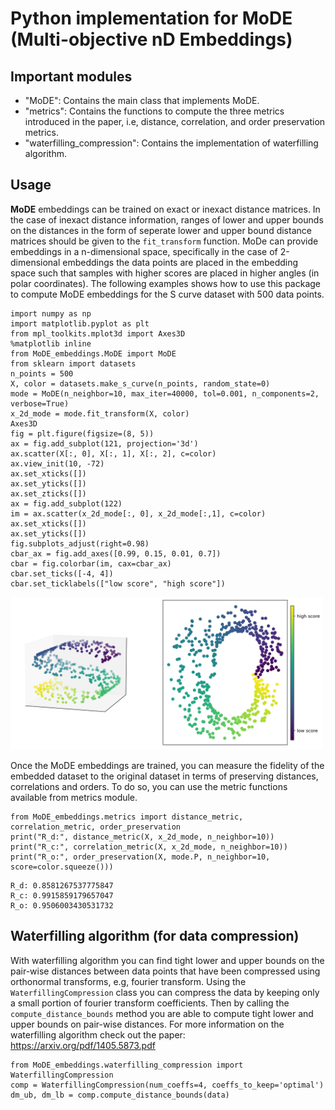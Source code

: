 # Python implementation for MoDE (Multi-objective nD Embeddings)
## Important modules
- "MoDE": Contains the main class that implements MoDE.
- "metrics": Contains the functions to compute the three metrics introduced in the paper, i.e, distance, correlation, and order preservation metrics.
- "waterfilling_compression": Contains the implementation of waterfilling algorithm.
## Usage
__MoDE__ embeddings can be trained on exact or inexact distance matrices. In the case of inexact distance information, ranges of lower and upper bounds on the distances in the form of seperate lower and upper bound distance matrices should be given to the `fit_transform` function. MoDe can provide embeddings in a n-dimensional space, specifically in the case of 2-dimensional embeddings the data points are placed in the embedding space such that samples with higher scores are placed in higher angles (in polar coordinates).
The following examples shows how to use this package to compute MoDE embeddings for the S curve dataset with
500 data points.
```
import numpy as np
import matplotlib.pyplot as plt
from mpl_toolkits.mplot3d import Axes3D
%matplotlib inline
from MoDE_embeddings.MoDE import MoDE
from sklearn import datasets
n_points = 500
X, color = datasets.make_s_curve(n_points, random_state=0)
mode = MoDE(n_neighbor=10, max_iter=40000, tol=0.001, n_components=2, verbose=True)
x_2d_mode = mode.fit_transform(X, color)
Axes3D
fig = plt.figure(figsize=(8, 5))
ax = fig.add_subplot(121, projection='3d')
ax.scatter(X[:, 0], X[:, 1], X[:, 2], c=color)
ax.view_init(10, -72)
ax.set_xticks([])
ax.set_yticks([])
ax.set_zticks([])
ax = fig.add_subplot(122)
im = ax.scatter(x_2d_mode[:, 0], x_2d_mode[:,1], c=color)
ax.set_xticks([])
ax.set_yticks([])
fig.subplots_adjust(right=0.98)
cbar_ax = fig.add_axes([0.99, 0.15, 0.01, 0.7])
cbar = fig.colorbar(im, cax=cbar_ax)
cbar.set_ticks([-4, 4])
cbar.set_ticklabels(["low score", "high score"])
```
<img src="https://raw.githubusercontent.com/ahmadajal/MoDE/dfeec9059ec883aeb58635ae19312ef911311ecb/Python_implementation/MoDE_s_curve.jpg" alt="mode_image_scurve" width="500">

Once the MoDE embeddings are trained, you can measure the fidelity of the embedded dataset to the original dataset in terms of preserving distances, correlations and orders. To do so, you can use the metric functions available from metrics module.

```
from MoDE_embeddings.metrics import distance_metric, correlation_metric, order_preservation
print("R_d:", distance_metric(X, x_2d_mode, n_neighbor=10))
print("R_c:", correlation_metric(X, x_2d_mode, n_neighbor=10))
print("R_o:", order_preservation(X, mode.P, n_neighbor=10, score=color.squeeze()))
```
```
R_d: 0.8581267537775847
R_c: 0.9915859179657047
R_o: 0.9506003430531732
```

## Waterfilling algorithm (for data compression)
With waterfilling algorithm you can find tight lower and upper bounds on the pair-wise distances between data points that have been compressed using orthonormal
transforms, e.g, fourier transform. Using the `WaterfillingCompression` class you can compress the data by keeping only a small portion of fourier transform
coefficients. Then by calling the `compute_distance_bounds` method you are able to compute tight lower and upper bounds on pair-wise distances. For more information
on the waterfilling algorithm check out the paper: https://arxiv.org/pdf/1405.5873.pdf
```
from MoDE_embeddings.waterfilling_compression import WaterfillingCompression
comp = WaterfillingCompression(num_coeffs=4, coeffs_to_keep='optimal')
dm_ub, dm_lb = comp.compute_distance_bounds(data)
```
